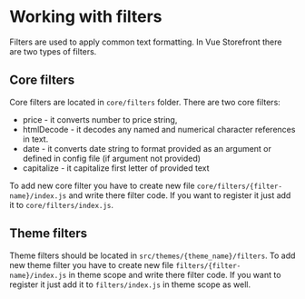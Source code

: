 # Working with filters

Filters are used to apply common text formatting. In Vue Storefront there are two types of filters.


## Core filters

Core filters are located in `core/filters` folder. There are two core filters:

* price - it converts number to price string,
* htmlDecode - it decodes any named and numerical character references in text.
* date - it converts date string to format provided as an argument or defined in config file (if argument not provided)
* capitalize - it capitalize first letter of provided text

To add new core filter you have to create new file `core/filters/{filter-name}/index.js` and write there filter code. If you want to register it just add it to `core/filters/index.js`.

## Theme filters

Theme filters should be located in `src/themes/{theme_name}/filters`. To add new theme filter you have to create new file `filters/{filter-name}/index.js` in theme scope and write there filter code. If you want to register it just add it to `filters/index.js` in theme scope as well.
